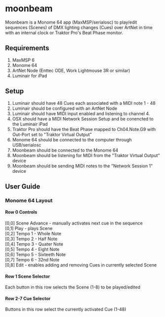 # moonbeam #

Moonbeam is a Monome 64 app (MaxMSP/serialosc) to play/edit sequences (Scenes) of DMX lighting changes (Cues) over ArtNet in time with an internal clock or Traktor Pro's Beat Phase monitor.

## Requirements ##

1. MaxMSP 6
1. Monome 64
1. ArtNet Node (Enttec ODE, Work Lightmouse 3R or similar)
1. Luminair for iPad

## Setup ##

1. Luminair should have 48 Cues each associated with a MIDI note 1 - 48
1. Luminair should be configured with an ArtNet Node
1. Luminair should have MIDI input enabled and listening to channel 4.
1. OSX should have a MIDI Network Session Setup and be conencted to the Luminair iPad
1. Traktor Pro should have the Beat Phase mapped to Ch04.Note.G9 with Out-Port set to "Traktor Virtual Output"
1. Monome 64 should be connected to the computer through USB/serialosc
1. Moonbeam should be connected to the Monome 64
1. Moonbeam should be listening for MIDI from the "Traktor Virtual Output" device
1. Moonbeam should be sending MIDI notes to the "Network Session 1" device

## User Guide ##
### Monome 64 Layout ###
#### Row 0 Controls ####
[0,0] Scene Advance - manually activates next cue in the sequence  
[0,1] Play - plays Scene  
[0,2] Tempo 1 - Whole Note  
[0,3] Tempo 2 - Half Note  
[0,4] Tempo 3 - Quater Note  
[0,5] Tempo 4 - Eight Note  
[0,6] Tempo 5 - Sixteeth Note  
[0,7] Tempo 6 - 32nd Note  
[0,8] Edit - enables adding and removing Cues in currently selected Scene  

#### Row 1 Scene Selector ####

Each button in this row selects the Scene (1-8) to be played/edited

#### Row 2-7 Cue Selector ####

Buttons in this row select the currently activated Cue (1-48)